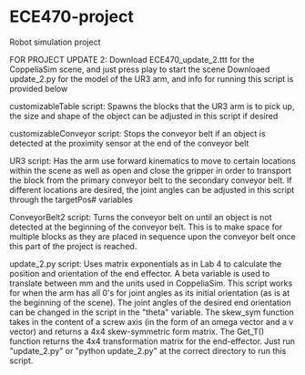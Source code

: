 # ECE470-project
Robot simulation project 

FOR PROJECT UPDATE 2:
Download ECE470_update_2.ttt for the CoppeliaSim scene, and just press play to start the scene
Downloaed update_2.py for the model of the UR3 arm, and info for running this script is provided below

customizableTable script:
Spawns the blocks that the UR3 arm is to pick up, the size and shape of the object can be adjusted in this script if desired

customizableConveyor script:
Stops the conveyor belt if an object is detected at the proximity sensor at the end of the conveyor belt

UR3 script:
Has the arm use forward kinematics to move to certain locations within the scene as well as open and close the gripper in order to transport the block from the primary conveyor belt to the secondary conveyor belt. If different locations are desired, the joint angles can be adjusted in this script through the targetPos# variables

ConveyorBelt2 script:
Turns the conveyor belt on until an object is not detected at the beginning of the conveyor belt. This is to make space for multiple blocks as they are placed in sequence upon the conveyor belt once this part of the project is reached.

update_2.py script:
Uses matrix exponentials as in Lab 4 to calculate the position and orientation of the end effector. A beta variable is used to translate between mm and the units used in CoppeliaSim. This script works for when the arm has all 0's for joint angles as its initial orientation (as is at the beginning of the scene).  The joint angles of the desired end orientation can be changed in the script in the "theta" variable. The skew_sym function takes in the content of a screw axis (in the form of an omega vector and a v vector) and returns a 4x4 skew-symmetric form matrix. The Get_T() function returns the 4x4 transformation matrix for the end-effector. Just run "update_2.py" or "python update_2.py" at the correct directory to run this script.
